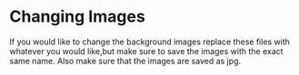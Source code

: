 # Changing Images
If you would like to change the background images replace these files with whatever you would like,but make sure to save the images with the exact same name. Also make sure that the images are saved as jpg.
